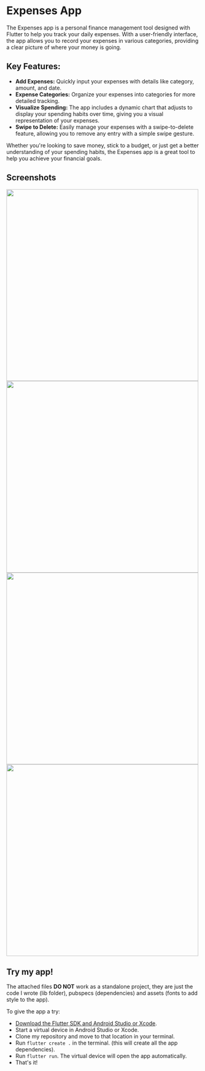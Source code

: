 # Expenses App

The Expenses app is a personal finance management tool designed with Flutter to help you track your daily expenses. With a user-friendly interface, the app allows you to record your expenses in various categories, providing a clear picture of where your money is going.

## Key Features:
- **Add Expenses:** Quickly input your expenses with details like category, amount, and date.
- **Expense Categories:** Organize your expenses into categories for more detailed tracking.
- **Visualize Spending:** The app includes a dynamic chart that adjusts to display your spending habits over time, giving you a visual representation of your expenses.
- **Swipe to Delete:** Easily manage your expenses with a swipe-to-delete feature, allowing you to remove any entry with a simple swipe gesture.

Whether you're looking to save money, stick to a budget, or just get a better understanding of your spending habits, the Expenses app is a great tool to help you achieve your financial goals.

## Screenshots

<img src="/assets/images/expenses_app_pics/no_expenses.png" width="500">
<img src="/assets/images/expenses_app_pics/datepicker.png" width="500">
<img src="/assets/images/expenses_app_pics/categories.png" width="500">
<img src="/assets/images/expenses_app_pics/expenses.png" width="500">

## Try my app!
The attached files **DO NOT** work as a standalone project, they are just the code I wrote (lib folder), pubspecs (dependencies) and assets (fonts to add style to the app).  

To give the app a try:
-  [Download the Flutter SDK and Android Studio or Xcode](https://docs.flutter.dev/get-started/install).
-  Start a virtual device in Android Studio or Xcode.
-  Clone my repository and move to that location in your terminal.
-  Run `flutter create .` in the terminal. (this will create all the app dependencies).
-  Run `flutter run`. The virtual device will open the app automatically.
-  That's it!